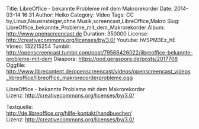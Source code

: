 Title: LibreOffice - bekannte Probleme mit dem Makrorekorder
Date: 2014-03-14 16:31
Author: Heiko
Category: Video
Tags: CC by,Linux,Neueinsteiger,ohne Musik,screencast,LibreOffice,Makro
Slug: LibreOffice_bekannte_Probleme_mit_dem_Makrorekorder
Album: http://www.openscreencast.de
Duration: 350000
License: http://creativecommons.org/licenses/by/3.0/
Youtube: hVSPM3Ez_hE
Vimeo: 132215254
Tumblr: http://openscreencast.tumblr.com/post/79566426022/libreoffice-bekannte-probleme-mit-dem
Diaspora: https://pod.geraspora.de/posts/2017708
Oggfile: http://www.librecontent.de/openscreencast/videos/openscreencast_videos_libreoffice/libreoffice_makrorecorderprobleme.ogg

LibreOffice - bekannte Probleme mit dem Makrorekorder  
Lizenz: <http://creativecommons.org/licenses/by/3.0/>  
  
Textquelle:  
<http://de.libreoffice.org/hilfe-kontakt/handbuecher/>  
Lizenz: <http://creativecommons.org/licenses/by/3.0/>

